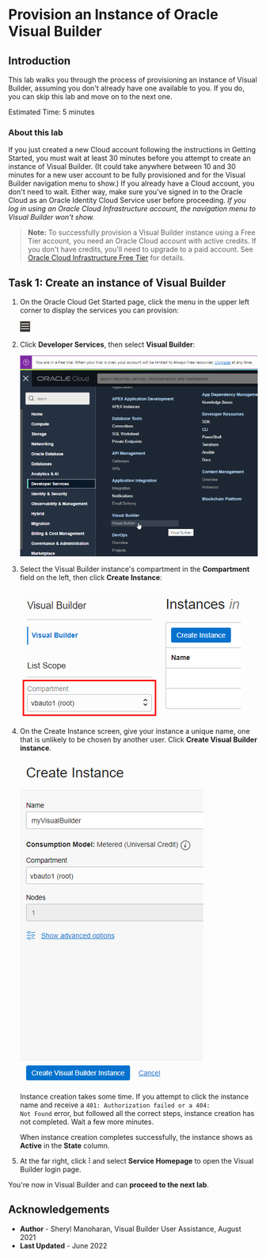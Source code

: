 # Provision an Instance of Oracle Visual Builder  

## Introduction

This lab walks you through the process of provisioning an instance of Visual Builder, assuming you don't already have one available to you.  If you do, you can skip this lab and move on to the next one.

Estimated Time:  5 minutes

### About this lab
If you just created a new Cloud account following the instructions in Getting Started, you must wait at least 30 minutes before you attempt to create an instance of Visual Builder. (It could take anywhere between 10 and 30 minutes for a new user account to be fully provisioned and for the Visual Builder navigation menu to show.) If you already have a Cloud account, you don't need to wait. Either way, make sure you've signed in to the Oracle Cloud as an Oracle Identity Cloud Service user before proceeding. *If you log in using an Oracle Cloud Infrastructure account, the navigation menu to Visual Builder won't show.*

> **Note:** To successfully provision a Visual Builder instance using a Free Tier account, you need an Oracle Cloud account with active credits. If you don't have credits, you'll need to upgrade to a paid account. See [Oracle Cloud Infrastructure Free Tier](https://www.oracle.com/cloud/free/#always-free) for details.

## Task 1: Create an instance of Visual Builder

1.  On the Oracle Cloud Get Started page, click the menu in the upper left corner to display the services you can provision:

    ![](images/hamburger.png "The image highlights the hamburger menu on the Oracle Cloud Get Started page.")

2.  Click **Developer Services**, then select **Visual Builder**:

    ![](images/platform.png "This image shows navigation to Visual Builder under Developer Services")

3.  Select the Visual Builder instance's compartment in the **Compartment** field on the left, then click **Create Instance**:

    ![](images/create-instance.png "This image shows the Visual Builder Instances screen, with the Compartment drop-down on the left and the Create Instance button on the right. ")

4.  On the Create Instance screen, give your instance a unique name, one that is unlikely to be chosen by another user.  Click **Create Visual Builder instance**.

    ![](images/detail.png "This image shows details of the Create Instance page, with the Name, Compartment, and Nodes fields. The Create Visual Builder instance button is also shown.")

    Instance creation takes some time. If you attempt to click the instance name and receive a <code>401: Authorization failed or a 404: Not Found</code> error, but followed all the correct steps, instance creation has not completed. Wait a few more minutes.  

    When instance creation completes successfully, the instance shows as **Active** in the **State** column.

5. At the far right, click ![Task menu icon](images/task_menu.png) and select **Service Homepage** to open the Visual Builder login page.

  You're now in Visual Builder and can **proceed to the next lab**.

## Acknowledgements

* **Author** - Sheryl Manoharan, Visual Builder User Assistance, August 2021
* **Last Updated** - June 2022
